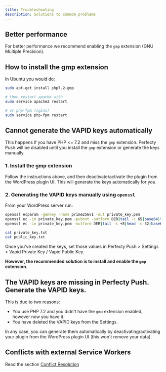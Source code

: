 ```yaml
---
title: Troubleshooting
description: Solutions to common problems
---
```


## Better performance

For better performance we recommend enabling the `gmp` extension (GNU Multiple Precision).

## How to install the gmp extension

In Ubuntu you would do:

```bash
sudo apt-get install php7.2-gmp

# then restart apache with
sudo service apache2 restart

# or php-fpm (nginx)
sudo service php-fpm restart
```

## Cannot generate the VAPID keys automatically

This happens if you have PHP <= 7.2 and miss the `gmp` extension. Perfecty Push will be disabled until you install the `gmp` extension or generate the keys manually.

### 1. Install the gmp extension

Follow the instructions above, and then deactivate/activate the plugin from the WordPress plugin UI. This will generate the keys automatically for you.

### 2. Generating the VAPID keys manually using `openssl`

From your WordPress server run:

```bash
openssl ecparam -genkey -name prime256v1 -out private_key.pem
openssl ec -in private_key.pem -pubout -outform DER|tail -c 65|base64|tr -d '=' |tr '/+' '_-' > public_key.txt
openssl ec -in private_key.pem -outform DER|tail -c +8|head -c 32|base64|tr -d '=' |tr '/+' '_-' > private_key.txt

cat private_key.txt
cat public_key.txt
```

Once you've created the keys, set those values in Perfecty Push > Settings > Vapid Private Key / Vapid Public Key.

**However, the recommended solution is to install and enable the `gmp` extension.**

## The VAPID keys are missing in Perfecty Push. Generate the VAPID keys.

This is due to two reasons:
- You use PHP 7.2 and you didn't have the `gmp` extension enabled, however now you have it.
- You have deleted the VAPID keys from the Settings.

In any case, you can generate them automatically by deactivating/activating your plugin from the WordPress plugin UI (this won't remove your data).

## Conflicts with external Service Workers

Read the section [Conflict Resolution](./conflict-resolution)
